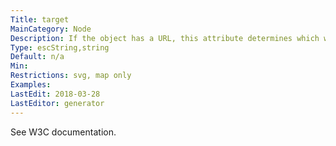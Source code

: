 ```yaml
---
Title: target
MainCategory: Node
Description: If the object has a URL, this attribute determines which window of the browser is used for the URL.
Type: escString,string
Default: n/a
Min: 
Restrictions: svg, map only
Examples: 
LastEdit: 2018-03-28
LastEditor: generator
---
```


See W3C documentation.
